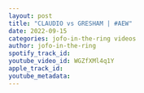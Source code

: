 ```yaml
---
layout: post
title: "CLAUDIO vs GRESHAM | #AEW"
date: 2022-09-15
categories: jofo-in-the-ring videos
author: jofo-in-the-ring
spotify_track_id: 
youtube_video_id: WGZfXMl4q1Y
apple_track_id: 
youtube_metadata: 
---
```

